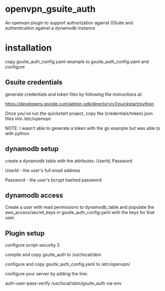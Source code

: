 # openvpn_gsuite_auth
An openvpn plugin to support authorization against GSuite and authentication against a dynamodb instance

# installation

copy gsuite_auth_config.yaml-example to gsuite_auth_config.yaml and configure

## Gsuite credentials
generate credentials and token files by following the instructions at:

https://developers.google.com/admin-sdk/directory/v1/quickstart/python

Once you've run the quickstart project, copy the (credentials/token).json files into /etc/openvpn

NOTE: I wasn't able to generate a token with the go example but was able to with python

## dynamodb setup
create a dynamodb table with the attributes: UserId, Password

UserId - the user's full email address

Password - the user's bcrypt hashed password

## dynamodb access

Create a user with read permissions to dynamodb_table and populate the aws_access/secret_keys in gsuite_auth_config.yaml with the keys for that user.

## Plugin setup

configure script-security 3

compile and copy gsuite_auth to /usr/local/sbin

configure and copy gsuite_auth_config.yaml to /etc/openvpn/

configure your server by adding the line:

auth-user-pass-verify /usr/local/sbin/gsuite_auth via-env

